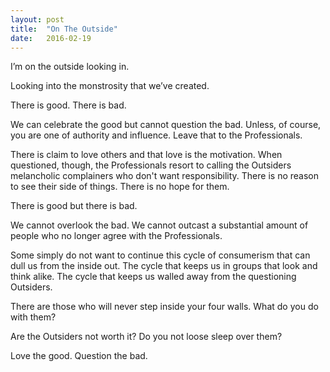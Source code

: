 ```yaml
---
layout: post
title:  "On The Outside"
date:   2016-02-19 
---
```


I’m on the outside looking in.

Looking into the monstrosity that we’ve created.

There is good. There is bad.

We can celebrate the good but cannot question the bad. Unless, of course, you are one of authority and influence. Leave that to the Professionals.

There is claim to love others and that love is the motivation. When questioned, though, the Professionals resort to calling the Outsiders melancholic complainers who don't want responsibility. There is no reason to see their side of things. There is no hope for them.

There is good but there is bad.

We cannot overlook the bad. We cannot outcast a substantial amount of people who no longer agree with the Professionals.

Some simply do not want to continue this cycle of consumerism that can dull us from the inside out. The cycle that keeps us in groups that look and think alike. The cycle that keeps us walled away from the questioning Outsiders.

There are those who will never step inside your four walls. What do you do with them?

Are the Outsiders not worth it? Do you not loose sleep over them?

Love the good. Question the bad.
